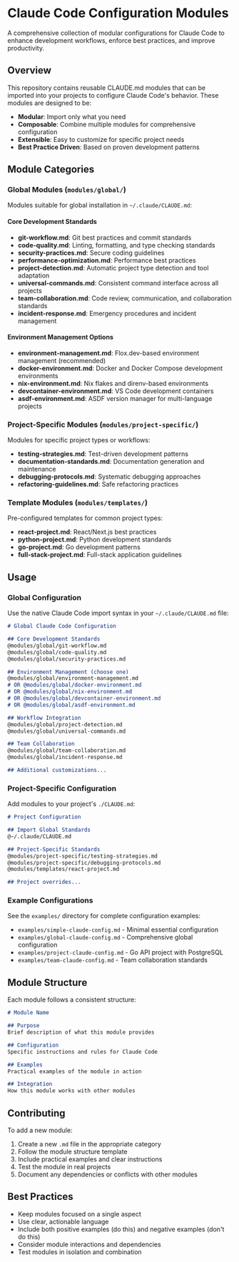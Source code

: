 # Claude Code Configuration Modules

A comprehensive collection of modular configurations for Claude Code to enhance development workflows, enforce best practices, and improve productivity.

## Overview

This repository contains reusable CLAUDE.md modules that can be imported into your projects to configure Claude Code's behavior. These modules are designed to be:

- **Modular**: Import only what you need
- **Composable**: Combine multiple modules for comprehensive configuration
- **Extensible**: Easy to customize for specific project needs
- **Best Practice Driven**: Based on proven development patterns

## Module Categories

### Global Modules (`modules/global/`)
Modules suitable for global installation in `~/.claude/CLAUDE.md`:

#### Core Development Standards
- **git-workflow.md**: Git best practices and commit standards
- **code-quality.md**: Linting, formatting, and type checking standards
- **security-practices.md**: Secure coding guidelines
- **performance-optimization.md**: Performance best practices
- **project-detection.md**: Automatic project type detection and tool adaptation
- **universal-commands.md**: Consistent command interface across all projects
- **team-collaboration.md**: Code review, communication, and collaboration standards
- **incident-response.md**: Emergency procedures and incident management

#### Environment Management Options
- **environment-management.md**: Flox.dev-based environment management (recommended)
- **docker-environment.md**: Docker and Docker Compose development environments
- **nix-environment.md**: Nix flakes and direnv-based environments
- **devcontainer-environment.md**: VS Code development containers
- **asdf-environment.md**: ASDF version manager for multi-language projects

### Project-Specific Modules (`modules/project-specific/`)
Modules for specific project types or workflows:
- **testing-strategies.md**: Test-driven development patterns
- **documentation-standards.md**: Documentation generation and maintenance
- **debugging-protocols.md**: Systematic debugging approaches
- **refactoring-guidelines.md**: Safe refactoring practices

### Template Modules (`modules/templates/`)
Pre-configured templates for common project types:
- **react-project.md**: React/Next.js best practices
- **python-project.md**: Python development standards
- **go-project.md**: Go development patterns
- **full-stack-project.md**: Full-stack application guidelines

## Usage

### Global Configuration
Use the native Claude Code import syntax in your `~/.claude/CLAUDE.md` file:

```markdown
# Global Claude Code Configuration

## Core Development Standards
@modules/global/git-workflow.md
@modules/global/code-quality.md
@modules/global/security-practices.md

## Environment Management (choose one)
@modules/global/environment-management.md
# OR @modules/global/docker-environment.md
# OR @modules/global/nix-environment.md
# OR @modules/global/devcontainer-environment.md
# OR @modules/global/asdf-environment.md

## Workflow Integration
@modules/global/project-detection.md
@modules/global/universal-commands.md

## Team Collaboration
@modules/global/team-collaboration.md
@modules/global/incident-response.md

## Additional customizations...
```

### Project-Specific Configuration
Add modules to your project's `./CLAUDE.md`:

```markdown
# Project Configuration

## Import Global Standards
@~/.claude/CLAUDE.md

## Project-Specific Standards
@modules/project-specific/testing-strategies.md
@modules/project-specific/debugging-protocols.md
@modules/templates/react-project.md

## Project overrides...
```

### Example Configurations
See the `examples/` directory for complete configuration examples:
- `examples/simple-claude-config.md` - Minimal essential configuration
- `examples/global-claude-config.md` - Comprehensive global configuration
- `examples/project-claude-config.md` - Go API project with PostgreSQL
- `examples/team-claude-config.md` - Team collaboration standards

## Module Structure

Each module follows a consistent structure:
```markdown
# Module Name

## Purpose
Brief description of what this module provides

## Configuration
Specific instructions and rules for Claude Code

## Examples
Practical examples of the module in action

## Integration
How this module works with other modules
```

## Contributing

To add a new module:
1. Create a new `.md` file in the appropriate category
2. Follow the module structure template
3. Include practical examples and clear instructions
4. Test the module in real projects
5. Document any dependencies or conflicts with other modules

## Best Practices

- Keep modules focused on a single aspect
- Use clear, actionable language
- Include both positive examples (do this) and negative examples (don't do this)
- Consider module interactions and dependencies
- Test modules in isolation and combination